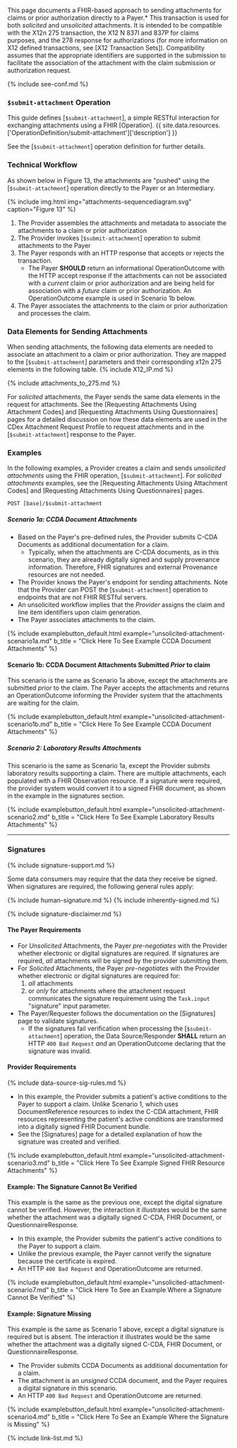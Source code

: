 

This page documents a FHIR-based approach to sending attachments for claims or prior authorization directly to a Payer.\* This transaction is used for both *solicited* and *unsolicited* attachments. It is intended to be compatible with the X12n 275 transaction, the X12 N 837I and 837P for claims purposes, and the 278 response for authorizations (for more information on X12 defined transactions, see [X12 Transaction Sets]). Compatibility assumes that the appropriate identifiers are supported in the submission to facilitate the association of the attachment with the claim submission or authorization request. 

{% include see-conf.md %}

### `$submit-attachment` Operation

This guide defines [`$submit-attachment`], a simple RESTful interaction for exchanging attachments using a FHIR [Operation]. {{ site.data.resources.['OperationDefinition/submit-attachment']['description'] }}

See the [`$submit-attachment`] operation definition for further details.

### Technical Workflow

As shown below in Figure 13, the attachments are "pushed" using the [`$submit-attachment`] operation directly to the Payer or an Intermediary.


{% include img.html img="attachments-sequencediagram.svg" caption="Figure 13" %}


1. The Provider assembles the attachments and metadata to associate the attachments to a claim or prior authorization
2. The Provider invokes [`$submit-attachment`] operation to submit attachments to the Payer
3. The Payer responds with an HTTP response that accepts or rejects the transaction.
   - The Payer **SHOULD** return an informational OperationOutcome with the HTTP accept response if the attachments can not be associated with a *current* claim or prior authorization and are being held for association with a *future* claim or prior authorization. An OperationOutcome example is used in Scenario 1b below.
4. The Payer associates the attachments to the claim or prior authorization and processes the claim.


### Data Elements for Sending Attachments

When sending attachments, the following data elements are needed to associate an attachment to a claim or prior authorization. They are mapped to the [`$submit-attachment`] parameters and their corresponding x12n 275 elements in the following table. {% include X12_IP.md %}  

{% include attachments_to_275.md %}

For *solicited* attachments, the Payer sends the same data elements in the request for attachments. See the [Requesting Attachments Using Attachment Codes] and [Requesting Attachments Using Questionnaires] pages for a detailed discussion on how these data elements are used in the CDex Attachment Request Profile to request attachments and in the [`$submit-attachment`] response to the Payer.

### Examples

In the following examples, a Provider creates a claim and sends *unsolicited attachments* using the FHIR operation, [`$submit-attachment`]. For *solicited attachments* examples, see the [Requesting Attachments Using Attachment Codes] and [Requesting Attachments Using Questionnaires] pages.

`POST [base]/$submit-attachment`

##### Scenario 1a: CCDA Document Attachments

- Based on the Payer's pre-defined rules, the Provider submits C-CDA Documents as additional documentation for a claim.
  - Typically, when the attachments are C-CDA documents, as in this scenario, they are already digitally signed and supply provenance information. Therefore, FHIR signatures and external Provenance resources are not needed.
- The Provider knows the Payer's endpoint for sending attachments. Note that the Provider can POST the [`$submit-attachment`] operation to endpoints that are not FHIR RESTful servers.
- An unsolicited workflow implies that the *Provider* assigns the claim and line item identifiers upon claim generation.
- The Payer associates attachments to the claim.

{% include examplebutton_default.html example="unsolicited-attachment-scenario1a.md" b_title = "Click Here To See Example CCDA Document Attachments" %}

#### Scenario 1b: CCDA Document Attachments Submitted *Prior* to claim

This scenario is the same as Scenario 1a above, except the attachments are submitted *prior* to the claim. The Payer accepts the attachments and returns an OperationOutcome informing the Provider system that the attachments are waiting for the claim.

{% include examplebutton_default.html example="unsolicited-attachment-scenario1b.md" b_title = "Click Here To See Example CCDA Document Attachments" %}

##### Scenario 2: Laboratory Results Attachments

 This scenario is the same as Scenario 1a, except the Provider submits laboratory results supporting a claim. There are multiple attachments, each populated with a FHIR Observation resource. If a signature were required, the provider system would convert it to a signed FHIR document, as shown in the example in the signatures section.

{% include examplebutton_default.html example="unsolicited-attachment-scenario2.md" b_title = "Click Here To See Example Laboratory Results Attachments" %}

---

### Signatures

{% include signature-support.md %}

Some data consumers may require that the data they receive be signed. When signatures are required, the following general rules apply:

{% include human-signature.md %}
{% include inherently-signed.md %}

{% include signature-disclaimer.md %}

#### The Payer Requirements

- For *Unsolicited* Attachments, the Payer *pre-negotiates* with the Provider whether electronic or digital signatures are required. If signatures are required, *all* attachments will be signed by the provider submitting them.
- For *Solicited* Attachments, the Payer *pre-negotiates* with the Provider whether electronic or digital signatures are required for:
  1. *all* attachments
  2. or *only* for attachments where the attachment request communicates the signature requirement using the `Task.input` "signature" input parameter.
- The Payer/Requester follows the documentation on the [Signatures] page to validate signatures.
  - If the signatures fail verification when processing the [`$submit-attachment`] operation, the Data Source/Responder **SHALL** return an HTTP `400 Bad Request` *and* an OperationOutcome declaring that the signature was invalid.

#### Provider Requirements

{% include data-source-sig-rules.md %}

- In this example, the Provider submits a patient's active conditions to the Payer to support a claim.
Unlike Scenario 1, which uses DocumentReference resources to index the C-CDA attachment, FHIR resources representing the patient's active conditions are transformed into a digitally signed FHIR Document bundle.
- See the [Signatures] page for a detailed explanation of how the signature was created and verified.

{% include examplebutton_default.html example="unsolicited-attachment-scenario3.md" b_title = "Click Here To See Example Signed FHIR Resource Attachments" %}

#### Example: The Signature Cannot Be Verified

This example is the same as the previous one, except the digital signature cannot be verified.  However, the interaction it illustrates would be the same whether the attachment was a digitally signed C-CDA, FHIR Document, or QuestionnaireResponse.

- In this example, the Provider submits the patient's active conditions to the Payer to support a claim.
- Unlike the previous example, the Payer cannot verify the signature because the certificate is expired.
- An HTTP `400 Bad Request` and OperationOutcome are returned.

{% include examplebutton_default.html example="unsolicited-attachment-scenario7.md" b_title = "Click Here To See an Example Where a Signature Cannot Be Verified" %}

#### Example: Signature Missing

This example is the same as Scenario 1 above, except a digital signature is required but is absent.  The interaction it illustrates would be the same whether the attachment was a digitally signed C-CDA, FHIR Document, or QuestionnaireResponse.

- The Provider submits CCDA Documents as additional documentation for a claim.
- The attachment is an *unsigned* CCDA document, and the Payer requires a digital signature in this scenario.
- An HTTP `400 Bad Request` and OperationOutcome are returned.

{% include examplebutton_default.html example="unsolicited-attachment-scenario4.md" b_title = "Click Here To See an Example Where the Signature is Missing" %}

{% include link-list.md %}
